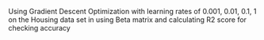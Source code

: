 Using Gradient Descent Optimization with learning rates of 0.001, 0.01, 0.1, 1 on the Housing data set in using Beta matrix and calculating R2 score for checking accuracy
